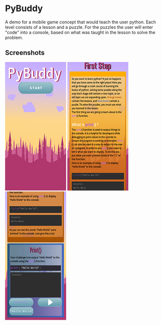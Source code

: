 # PyBuddy
A demo for a mobile game concept that would teach the user python. Each level consists of a lesson and a puzzle. For the puzzles the user will enter "code" into a console, based on what was taught in the lesson to solve the problem.

## Screenshots
![](screenshots/menuscreen1.png) ![](screenshots/lessonlevel1.png) ![](screenshots/solvinglevel1.png)
